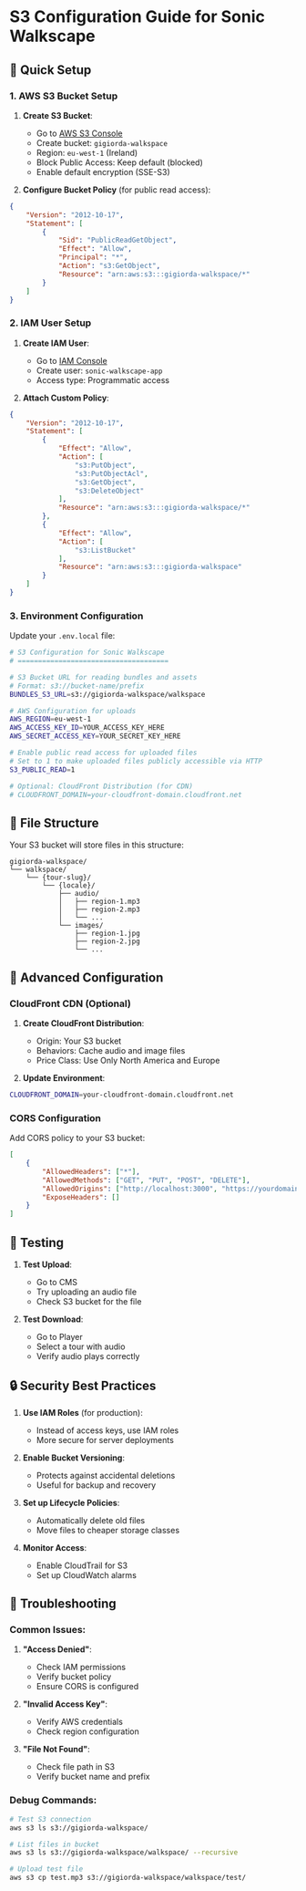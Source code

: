 # S3 Configuration Guide for Sonic Walkscape

## 🚀 Quick Setup

### 1. AWS S3 Bucket Setup

1. **Create S3 Bucket**:
   - Go to [AWS S3 Console](https://console.aws.amazon.com/s3/)
   - Create bucket: `gigiorda-walkspace`
   - Region: `eu-west-1` (Ireland)
   - Block Public Access: Keep default (blocked)
   - Enable default encryption (SSE-S3)

2. **Configure Bucket Policy** (for public read access):
```json
{
    "Version": "2012-10-17",
    "Statement": [
        {
            "Sid": "PublicReadGetObject",
            "Effect": "Allow",
            "Principal": "*",
            "Action": "s3:GetObject",
            "Resource": "arn:aws:s3:::gigiorda-walkspace/*"
        }
    ]
}
```

### 2. IAM User Setup

1. **Create IAM User**:
   - Go to [IAM Console](https://console.aws.amazon.com/iam/)
   - Create user: `sonic-walkscape-app`
   - Access type: Programmatic access

2. **Attach Custom Policy**:
```json
{
    "Version": "2012-10-17",
    "Statement": [
        {
            "Effect": "Allow",
            "Action": [
                "s3:PutObject",
                "s3:PutObjectAcl",
                "s3:GetObject",
                "s3:DeleteObject"
            ],
            "Resource": "arn:aws:s3:::gigiorda-walkspace/*"
        },
        {
            "Effect": "Allow",
            "Action": [
                "s3:ListBucket"
            ],
            "Resource": "arn:aws:s3:::gigiorda-walkspace"
        }
    ]
}
```

### 3. Environment Configuration

Update your `.env.local` file:

```bash
# S3 Configuration for Sonic Walkscape
# =====================================

# S3 Bucket URL for reading bundles and assets
# Format: s3://bucket-name/prefix
BUNDLES_S3_URL=s3://gigiorda-walkspace/walkspace

# AWS Configuration for uploads
AWS_REGION=eu-west-1
AWS_ACCESS_KEY_ID=YOUR_ACCESS_KEY_HERE
AWS_SECRET_ACCESS_KEY=YOUR_SECRET_KEY_HERE

# Enable public read access for uploaded files
# Set to 1 to make uploaded files publicly accessible via HTTP
S3_PUBLIC_READ=1

# Optional: CloudFront Distribution (for CDN)
# CLOUDFRONT_DOMAIN=your-cloudfront-domain.cloudfront.net
```

## 📁 File Structure

Your S3 bucket will store files in this structure:
```
gigiorda-walkspace/
└── walkspace/
    └── {tour-slug}/
        └── {locale}/
            ├── audio/
            │   ├── region-1.mp3
            │   ├── region-2.mp3
            │   └── ...
            └── images/
                ├── region-1.jpg
                ├── region-2.jpg
                └── ...
```

## 🔧 Advanced Configuration

### CloudFront CDN (Optional)

1. **Create CloudFront Distribution**:
   - Origin: Your S3 bucket
   - Behaviors: Cache audio and image files
   - Price Class: Use Only North America and Europe

2. **Update Environment**:
```bash
CLOUDFRONT_DOMAIN=your-cloudfront-domain.cloudfront.net
```

### CORS Configuration

Add CORS policy to your S3 bucket:

```json
[
    {
        "AllowedHeaders": ["*"],
        "AllowedMethods": ["GET", "PUT", "POST", "DELETE"],
        "AllowedOrigins": ["http://localhost:3000", "https://yourdomain.com"],
        "ExposeHeaders": []
    }
]
```

## 🧪 Testing

1. **Test Upload**:
   - Go to CMS
   - Try uploading an audio file
   - Check S3 bucket for the file

2. **Test Download**:
   - Go to Player
   - Select a tour with audio
   - Verify audio plays correctly

## 🔒 Security Best Practices

1. **Use IAM Roles** (for production):
   - Instead of access keys, use IAM roles
   - More secure for server deployments

2. **Enable Bucket Versioning**:
   - Protects against accidental deletions
   - Useful for backup and recovery

3. **Set up Lifecycle Policies**:
   - Automatically delete old files
   - Move files to cheaper storage classes

4. **Monitor Access**:
   - Enable CloudTrail for S3
   - Set up CloudWatch alarms

## 🚨 Troubleshooting

### Common Issues:

1. **"Access Denied"**:
   - Check IAM permissions
   - Verify bucket policy
   - Ensure CORS is configured

2. **"Invalid Access Key"**:
   - Verify AWS credentials
   - Check region configuration

3. **"File Not Found"**:
   - Check file path in S3
   - Verify bucket name and prefix

### Debug Commands:

```bash
# Test S3 connection
aws s3 ls s3://gigiorda-walkspace/

# List files in bucket
aws s3 ls s3://gigiorda-walkspace/walkspace/ --recursive

# Upload test file
aws s3 cp test.mp3 s3://gigiorda-walkspace/walkspace/test/
```
